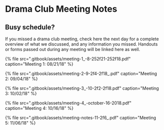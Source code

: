 # Drama Club Meeting Notes

## Busy schedule?

If you missed a drama club meeting, check here the next day for a complete overview of what we discussed, and any information you missed. Handouts or forms passed out during any meeting will be linked here as well.

{% file src=".gitbook/assets/meeting-1\_-8-252f21-252f18.pdf" caption="Meeting 1: 08/21/18" %}

{% file src=".gitbook/assets/meeting-2-9-2f4-2f18\_.pdf" caption="Meeting 2: 09/04/18" %}

{% file src=".gitbook/assets/meeting-3\_-10-2f2-2f18.pdf" caption="Meeting 3: 10/02/18" %}

{% file src=".gitbook/assets/meeting-4\_-october-16-2018.pdf" caption="Meeting 4: 10/16/18" %}

{% file src=".gitbook/assets/meeting-notes-11-2f6\_.pdf" caption="Meeting 5: 11/06/18" %}

